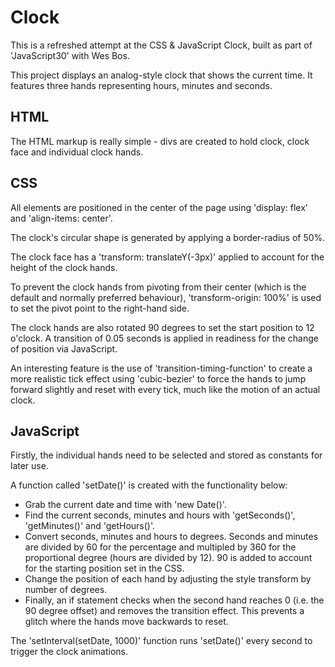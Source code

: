 # Clock
This is a refreshed attempt at the CSS &amp; JavaScript Clock, built as part of 'JavaScript30' with Wes Bos.

This project displays an analog-style clock that shows the current time. It features three hands representing hours, minutes and seconds.

## HTML
The HTML markup is really simple - divs are created to hold clock, clock face and individual clock hands.

## CSS
All elements are positioned in the center of the page using 'display: flex' and 'align-items: center'.

The clock's circular shape is generated by applying a border-radius of 50%.

The clock face has a 'transform: translateY(-3px)' applied to account for the height of the clock hands.

To prevent the clock hands from pivoting from their center (which is the default and normally preferred behaviour), 'transform-origin: 100%' is used to set the pivot point to the right-hand side.

The clock hands are also rotated 90 degrees to set the start position to 12 o'clock. A transition of 0.05 seconds is applied in readiness for the change of position via JavaScript.

An interesting feature is the use of 'transition-timing-function' to create a more realistic tick effect using 'cubic-bezier' to force the hands to jump forward slightly and reset with every tick, much like the motion of an actual clock.

## JavaScript
Firstly, the individual hands need to be selected and stored as constants for later use.

A function called 'setDate()' is created with the functionality below:

<ul>
  <li>Grab the current date and time with 'new Date()'.</li>
  <li>Find the current seconds, minutes and hours with 'getSeconds()', 'getMinutes()' and 'getHours()'.</li>
  <li>Convert seconds, minutes and hours to degrees. Seconds and minutes are divided by 60 for the percentage and multipled by 360 for the proportional degree (hours are divided by 12). 90 is added to account for the starting position set in the CSS.</li>
  <li>Change the position of each hand by adjusting the style transform by number of degrees.</li>
  <li>Finally, an if statement checks when the second hand reaches 0 (i.e. the 90 degree offset) and removes the transition effect. This prevents a glitch where the hands move backwards to reset.</li>
</ul>

The 'setInterval(setDate, 1000)' function runs 'setDate()' every second to trigger the clock animations.
